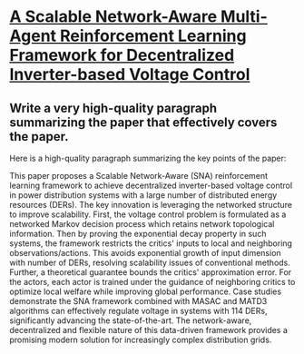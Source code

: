# [A Scalable Network-Aware Multi-Agent Reinforcement Learning Framework   for Decentralized Inverter-based Voltage Control](https://arxiv.org/abs/2312.04371)

## Write a very high-quality paragraph summarizing the paper that effectively covers the paper.

 Here is a high-quality paragraph summarizing the key points of the paper:

This paper proposes a Scalable Network-Aware (SNA) reinforcement learning framework to achieve decentralized inverter-based voltage control in power distribution systems with a large number of distributed energy resources (DERs). The key innovation is leveraging the networked structure to improve scalability. First, the voltage control problem is formulated as a networked Markov decision process which retains network topological information. Then by proving the exponential decay property in such systems, the framework restricts the critics' inputs to local and neighboring observations/actions. This avoids exponential growth of input dimension with number of DERs, resolving scalability issues of conventional methods. Further, a theoretical guarantee bounds the critics' approximation error. For the actors, each actor is trained under the guidance of neighboring critics to optimize local welfare while improving global performance. Case studies demonstrate the SNA framework combined with MASAC and MATD3 algorithms can effectively regulate voltage in systems with 114 DERs, significantly advancing the state-of-the-art. The network-aware, decentralized and flexible nature of this data-driven framework provides a promising modern solution for increasingly complex distribution grids.
